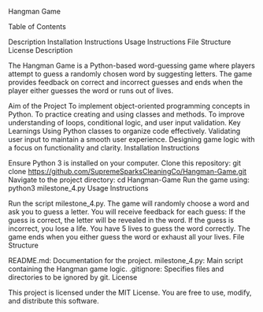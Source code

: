 Hangman Game

Table of Contents

Description
Installation Instructions
Usage Instructions
File Structure
License
Description

The Hangman Game is a Python-based word-guessing game where players attempt to guess a randomly chosen word by suggesting letters. The game provides feedback on correct and incorrect guesses and ends when the player either guesses the word or runs out of lives.

Aim of the Project
To implement object-oriented programming concepts in Python.
To practice creating and using classes and methods.
To improve understanding of loops, conditional logic, and user input validation.
Key Learnings
Using Python classes to organize code effectively.
Validating user input to maintain a smooth user experience.
Designing game logic with a focus on functionality and clarity.
Installation Instructions

Ensure Python 3 is installed on your computer.
Clone this repository:
git clone https://github.com/SupremeSparksCleaningCo/Hangman-Game.git
Navigate to the project directory:
cd Hangman-Game
Run the game using:
python3 milestone_4.py
Usage Instructions

Run the script milestone_4.py.
The game will randomly choose a word and ask you to guess a letter.
You will receive feedback for each guess:
If the guess is correct, the letter will be revealed in the word.
If the guess is incorrect, you lose a life.
You have 5 lives to guess the word correctly.
The game ends when you either guess the word or exhaust all your lives.
File Structure

README.md: Documentation for the project.
milestone_4.py: Main script containing the Hangman game logic.
.gitignore: Specifies files and directories to be ignored by git.
License

This project is licensed under the MIT License. You are free to use, modify, and distribute this software.